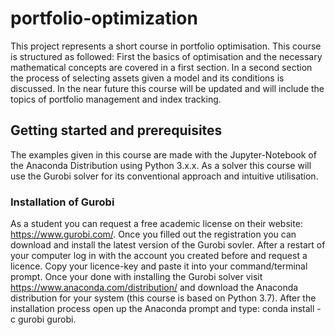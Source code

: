 # portfolio-optimization
This project represents a short course in portfolio optimisation. This course is structured as followed: First the basics of optimisation and the necessary mathematical concepts are covered in a first section. In a second section the process of selecting assets given a model and its conditions is discussed. In the near future this course will be updated and will include the topics of portfolio management and index tracking.

## Getting started and prerequisites
The examples given in this course are made with the Jupyter-Notebook of the Anaconda Distribution using Python 3.x.x. As a solver this course will use the Gurobi solver for its conventional approach and intuitive utilisation.

 ### Installation of Gurobi
 As a student you can request a free academic license on their website: https://www.gurobi.com/. Once you filled out the registration you can download and install the latest version of the Gurobi sovler. After a restart of your computer log in with the account you created before and request a licence. Copy your licence-key and paste it into your command/terminal prompt. Once your done with installing the Gurobi solver visit  https://www.anaconda.com/distribution/ and download the Anaconda distribution for your system (this course is based on Python 3.7).  After the installation process open up the Anaconda prompt and type: conda install -c gurobi gurobi.    

